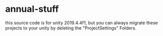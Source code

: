 # annual-stuff
this source code is for unity 2019.4.4f1, but you can always migrate these projects to your unity by deleting the "ProjectSettings" Folders.
